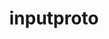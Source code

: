---
title: "inputproto"
layout: cache
categories: [package, v0.18]
meta: {"versions": ["2.3.2"], "compilers": ["gcc@7.5.0"]}
spec_files: 
 - spec-0.json
spec_names:
 - 'inputproto@2.3.2%gcc@7.5.0 arch=linux-ubuntu18.04-x86_64 ^pkgconf@1.8.0%gcc@7.5.0 arch=linux-ubuntu18.04-x86_64 ^util-macros@1.19.3%gcc@7.5.0 arch=linux-ubuntu18.04-x86_64'
---